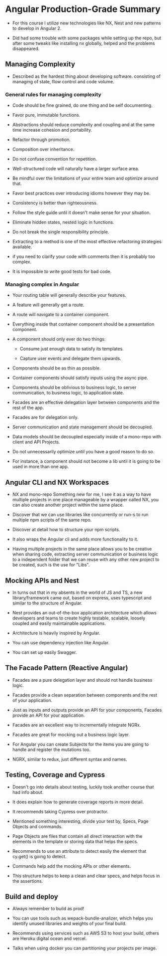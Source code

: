 # Angular Production-Grade Summary 

 
 

- For this course I utilize new technologies like NX, Nest and new patterns to develop in Angular 2. 

- Did had some trouble with some packages while setting up the repo, but after some tweaks like installing nx globally, helped and the problems disappeared.  

 
 

## Managing Complexity 

 
 

- Described as the hardest thing about developing software. consisting of managing of state, flow control and code volume. 

 
 

### General rules for managing complexity 

 
 

- Code should be fine grained, do one thing and be self documenting. 

- Favor pure, immutable functions. 

- Abstractions should reduce complexity and coupling and at the same time increase cohesion and portability. 

- Refactor through promotion. 

- Composition over inheritance. 

- Do not confuse convention for repetition. 

- Well-structured code will naturally have a larger surface area. 

- Be mindful over the limitations of your entire team and optimize around that. 

- Favor best practices over introducing idioms however they may be. 

- Consistency is better than righteousness. 

- Follow the style guide until it doesn't make sense for your situation. 

- Eliminate hidden states, nested logic in functions. 

- Do not break the single responsibility principle. 

- Extracting to a method is one of the most effective refactoring strategies available. 

- if you need to clarify your code with comments then it is probably too complex. 

- It is impossible to write good tests for bad code. 

 
 

### Managing complex in Angular 

 
 

- Your routing table will generally describe your features. 

- A feature will generally get a route. 

- A route will navigate to a container component. 

- Everything inside that container component should be a presentation component. 

- A component should only ever do two things:  

    - Consume just enough data to satisfy its templates. 

    - Capture user events and delegate them upwards. 

- Components should be as thin as possible. 

- Container components should satisfy inputs using the async pipe. 

- Components should be oblivious to business logic, to server communication, to business logic, to application state. 

- Facades are an effective delegation layer between components and the rest of the app. 

- Facades are for delegation only. 

- Server communication and state management should be decoupled. 

- Data models should be decoupled especially inside of a mono-repo with client and API Projects. 

- Do not unnecessarily optimize until you have a good reason to do so. 

- For instance, a component should not become a lib until it is going to be used in more than one app. 

 
 

## Angular CLI and NX Workspaces 

 
 

- NX and mono-repo Something new for me, I see it as a way to have multiple projects in one place manageable by a wrapper called NX, you can also create another project within the same place. 

- Discover that we can use libraries like concurrently or run-s to run multiple npm scripts of the same repo. 

- Discover at detail how to structure your npm scripts. 

- It also wraps the Angular cli and adds more functionality to it. 

 
 

- Having multiple projects in the same place allows you to be creative when sharing code, extracting server communication or business logic to a independent folder that we can reuse with any other new project to be created, such is the use for "Libs". 

 
 

## Mocking APIs and Nest 

 
 

- In turns out that in my absents in the world of JS and TS, a new library/framework came out, based on express, uses typescript and similar to the structure of Angular. 

- Nest provides an out-of-the-box application architecture which allows developers and teams to create highly testable, scalable, loosely coupled and easily maintainable applications. 

- Architecture is heavily inspired by Angular. 

- You can use dependency injection like Angular. 

- You can set up easily Swagger. 

 
 

## The Facade Pattern (Reactive Angular) 

 
 

- Facades are a pure delegation layer and should not handle business logic. 

- Facades provide a clean separation between components and the rest of your application. 

- Just as inputs and outputs provide an API for your components, Facades provide an API for your application. 

- Facades are an excellent way to incrementally integrate NGRx. 

- Facades are great for mocking out a business logic layer. 

- For Angular you can create Subjects for the items you are going to handle and register the mutations too. 

- NGRX, similar to redux, just different syntax and names. 

 
 

## Testing, Coverage and Cypress 

 
 

- Doesn't go into details about testing, luckily took another course that had info about. 

- It does explain how to generate coverage reports in more detail. 

- It recommends taking Cypress over protractor. 

- Mentioned something interesting, divide your test by, Specs, Page Objects and commands. 

- Page Objects are files that contain all direct interaction with the elements in the template or storing data that helps the specs. 

- Recommends to use an attribute to detect easily the element that cy.get() is going to detect. 

- Commands help add the mocking APIs or other elements. 

- This structure helps to keep a clean and clear specs, and helps focus in the assertions. 

 
 

## Build and deploy 

 
 

- Always remember to build as prod! 

- You can use tools such as wepack-bundle-analizer, which helps you identify unused libraries and weights of your final build. 

- Recommends using services such as AWS S3 to host your build, others are Heroku digital ocean and vercel. 

- Talks when using docker you can partitioning your projects per image. 

 